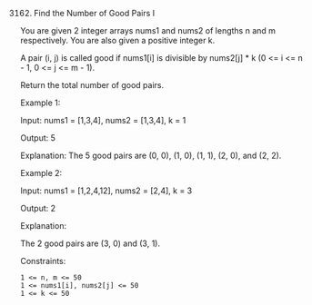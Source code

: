 3162. Find the Number of Good Pairs I


You are given 2 integer arrays nums1 and nums2 of lengths n and m respectively. You are also given a positive integer k.

A pair (i, j) is called good if nums1[i] is divisible by nums2[j] * k (0 <= i <= n - 1, 0 <= j <= m - 1).

Return the total number of good pairs.

 

Example 1:

Input: nums1 = [1,3,4], nums2 = [1,3,4], k = 1

Output: 5

Explanation:
The 5 good pairs are (0, 0), (1, 0), (1, 1), (2, 0), and (2, 2).

Example 2:

Input: nums1 = [1,2,4,12], nums2 = [2,4], k = 3

Output: 2

Explanation:

The 2 good pairs are (3, 0) and (3, 1).

 

Constraints:

    1 <= n, m <= 50
    1 <= nums1[i], nums2[j] <= 50
    1 <= k <= 50

